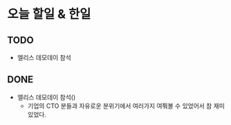 # 오늘 할일 & 한일

## TODO

- 엘리스 데모데이 참석

## DONE

- 엘리스 데모데이 참석()
  - 기업의 CTO 분들과 자유로운 분위기에서 여러가지 여쭤볼 수 있었어서 참 재미있었다.

